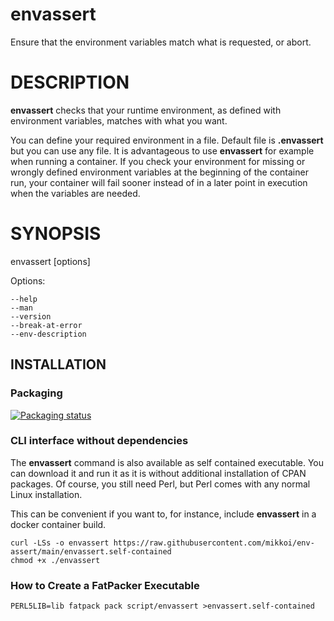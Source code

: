 # envassert

Ensure that the environment variables match
what is requested, or abort.

# DESCRIPTION

**envassert** checks that your runtime environment, as defined
with environment variables, matches with what you want.

You can define your required environment in a file.
Default file is **.envassert** but you can use any file.
It is advantageous to use **envassert** for example when running
a container. If you check your environment for missing or
wrongly defined environment variables at the beginning of
the container run, your container will fail sooner instead
of in a later point in execution when the variables are needed.

# SYNOPSIS

envassert [options]

Options:

    --help
    --man
    --version
    --break-at-error
    --env-description

## INSTALLATION

### Packaging

[![Packaging status](https://repology.org/badge/vertical-allrepos/env-assert.svg)](https://repology.org/project/env-assert/versions)

### CLI interface without dependencies

The **envassert** command is also available
as self contained executable.
You can download it and run it as it is without
additional installation of CPAN packages.
Of course, you still need Perl, but Perl comes with any
normal Linux installation.

This can be convenient if you want to, for instance,
include **envassert** in a docker container build.

    curl -LSs -o envassert https://raw.githubusercontent.com/mikkoi/env-assert/main/envassert.self-contained
    chmod +x ./envassert

### How to Create a FatPacker Executable

    PERL5LIB=lib fatpack pack script/envassert >envassert.self-contained
